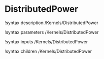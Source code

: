 # DistributedPower

!syntax description /Kernels/DistributedPower

!syntax parameters /Kernels/DistributedPower

!syntax inputs /Kernels/DistributedPower

!syntax children /Kernels/DistributedPower
